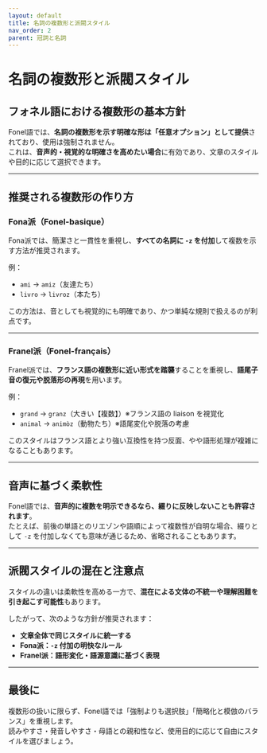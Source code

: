 ```yaml
---
layout: default
title: 名詞の複数形と派閥スタイル
nav_order: 2
parent: 冠詞と名詞
---
```


# 名詞の複数形と派閥スタイル

## フォネル語における複数形の基本方針

Fonel語では、**名詞の複数形を示す明確な形は「任意オプション」として提供**されており、使用は強制されません。  
これは、**音声的・視覚的な明確さを高めたい場合**に有効であり、文章のスタイルや目的に応じて選択できます。

---

## 推奨される複数形の作り方

### Fona派（Fonel-basique）

Fona派では、簡潔さと一貫性を重視し、**すべての名詞に `-z` を付加**して複数を示す方法が推奨されます。

例：

- `ami` → `amiz`（友達たち）
- `livro` → `livroz`（本たち）

この方法は、音としても視覚的にも明確であり、かつ単純な規則で扱えるのが利点です。

---

### Franel派（Fonel-français）

Franel派では、**フランス語の複数形に近い形式を踏襲**することを重視し、**語尾子音の復元や脱落形の再現**を用います。

例：

- `grand` → `granz`（大きい【複数】）※フランス語の liaison を視覚化
- `animal` → `animòz`（動物たち）※語尾変化や脱落の考慮

このスタイルはフランス語とより強い互換性を持つ反面、やや語形処理が複雑になることもあります。

---

## 音声に基づく柔軟性

Fonel語では、**音声的に複数を明示できるなら、綴りに反映しないことも許容されます**。  
たとえば、前後の単語とのリエゾンや語順によって複数性が自明な場合、綴りとして `-z` を付加しなくても意味が通じるため、省略されることもあります。

---

## 派閥スタイルの混在と注意点

スタイルの違いは柔軟性を高める一方で、**混在による文体の不統一や理解困難を引き起こす可能性**もあります。

したがって、次のような方針が推奨されます：

- **文章全体で同じスタイルに統一する**
- **Fona派：`-z` 付加の明快なルール**
- **Franel派：語形変化・語源意識に基づく表現**

---

## 最後に

複数形の扱いに限らず、Fonel語では「強制よりも選択肢」「簡略化と模倣のバランス」を重視します。  
読みやすさ・発音しやすさ・母語との親和性など、使用目的に応じて自由にスタイルを選びましょう。


